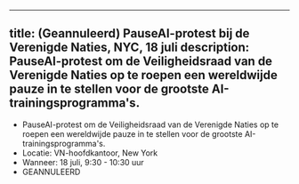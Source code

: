 

---
title: (Geannuleerd) PauseAI-protest bij de Verenigde Naties, NYC, 18 juli
description: PauseAI-protest om de Veiligheidsraad van de Verenigde Naties op te roepen een wereldwijde pauze in te stellen voor de grootste AI-trainingsprogramma's.
---
- PauseAI-protest om de Veiligheidsraad van de Verenigde Naties op te roepen een wereldwijde pauze in te stellen voor de grootste AI-trainingsprogramma's.
- Locatie: VN-hoofdkantoor, New York
- Wanneer: 18 juli, 9:30 - 10:30 uur
- GEANNULEERD